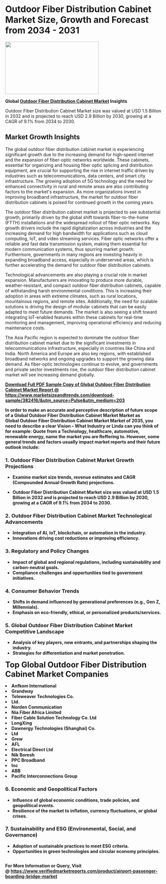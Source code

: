 <H1>Outdoor Fiber Distribution Cabinet Market Size, Growth and Forecast from 2034 - 2031</H1><img class="aligncenter size-medium wp-image-584254" src="https://thirdeyenews.in/wp-content/uploads/2034/09/Global-Market-Research-300x168.jpeg" alt="" width="300" height="168" /><p><strong>Global&nbsp;<a href="https://www.marketsizeandtrends.com/download-sample/382416/&amp;utm_source=Pulse&amp;utm_medium=203">Outdoor Fiber Distribution Cabinet Market</a> Insights</strong></p><p>Outdoor Fiber Distribution Cabinet Market size was valued at USD 1.5 Billion in 2032 and is projected to reach USD 2.9 Billion by 2030, growing at a CAGR of 9.1% from 2034 to 2030.</p><p><h2>Market Growth Insights</h2> <p>The global outdoor fiber distribution cabinet market is experiencing significant growth due to the increasing demand for high-speed internet and the expansion of fiber-optic networks worldwide. These cabinets, essential for organizing and housing fiber optic splicing and distribution equipment, are crucial for supporting the rise in internet traffic driven by industries such as telecommunications, data centers, and smart city infrastructure. The growing adoption of 5G technology and the need for enhanced connectivity in rural and remote areas are also contributing factors to the market's expansion. As more organizations invest in improving broadband infrastructure, the market for outdoor fiber distribution cabinets is poised for continued growth in the coming years.</p> <p><strong><a href="#"></a></strong></p> <p>The outdoor fiber distribution cabinet market is projected to see substantial growth, primarily driven by the global shift towards fiber-to-the-home (FTTH) installations and the widespread rollout of fiber optic networks. Key growth drivers include the rapid digitalization across industries and the increasing demand for high bandwidth for applications such as cloud computing, IoT, and video streaming services. Fiber optic networks offer a reliable and fast data transmission system, making them essential for modern communication systems, thus spurring market growth. Furthermore, governments in many regions are investing heavily in expanding broadband access, especially in underserved areas, which is further accelerating the demand for outdoor fiber distribution cabinets.</p> <p>Technological advancements are also playing a crucial role in market expansion. Manufacturers are innovating to produce more durable, weather-resistant, and compact outdoor fiber distribution cabinets, capable of withstanding harsh environmental conditions. This is increasing their adoption in areas with extreme climates, such as rural locations, mountainous regions, and remote sites. Additionally, the need for scalable solutions is driving the design of modular cabinets that can be easily adapted to meet future demands. The market is also seeing a shift toward integrating IoT-enabled features within these cabinets for real-time monitoring and management, improving operational efficiency and reducing maintenance costs.</p> <p>The Asia Pacific region is expected to dominate the outdoor fiber distribution cabinet market due to the significant investments in telecommunications infrastructure, especially in countries like China and India. North America and Europe are also key regions, with established broadband networks and ongoing upgrades to support the growing data demand. As fiber-optic technologies continue to evolve, and governments and private sector investments rise, the outdoor fiber distribution cabinet market will see increasing demand globally.</p> <p><strong><a href="#"></p><p><span class=""><strong>Download Full PDF Sample Copy of Global Outdoor Fiber Distribution Cabinet Market Report</strong> @ <a href="https://www.marketsizeandtrends.com/download-sample/382416/&amp;utm_source=Pulse&amp;utm_medium=203" target="_blank">https://www.marketsizeandtrends.com/download-sample/382416/&amp;utm_source=Pulse&amp;utm_medium=203</a></span></p><p>In order to make an accurate and perceptive description of future scope of a Global&nbsp;Outdoor Fiber Distribution Cabinet Market Market as Global&nbsp;Outdoor Fiber Distribution Cabinet Market Market of 2035, you need to describe a clear Vision &ndash; What Industry or Linda can you think of for example: Quote from a Technology, healthcare, automotive, renewable energy, name the market you are Reffering to. However, some general trends and factors usually impact market reports and their future outlook include:</p><h3>1.&nbsp;<strong>Outdoor Fiber Distribution Cabinet Market Growth Projections</strong></h3><ul><li>Examine market size trends, revenue estimates and CAGR (Compounded Annual Growth Rate) projections.</li><li><p>Outdoor Fiber Distribution Cabinet Market size was valued at USD 1.5 Billion in 2032 and is projected to reach USD 2.9 Billion by 2030, growing at a CAGR of 9.1% from 2034 to 2030.</p></li></ul><h3>2.&nbsp;<strong>Outdoor Fiber Distribution Cabinet Market Technological Advancements</strong></h3><ul><li>Integration of AI, IoT, blockchain, or automation in the industry.</li><li>Innovations driving cost reductions or improving efficiency.</li></ul><h3>3.&nbsp;<strong>Regulatory and Policy Changes</strong></h3><ul><li>Impact of global and regional regulations, including sustainability and carbon-neutral goals.</li><li>Compliance challenges and opportunities tied to government initiatives.</li></ul><h3>4.&nbsp;<strong>Consumer Behavior Trends</strong></h3><ul><li>Shifts in demand influenced by generational preferences (e.g., Gen Z, Millennials).</li><li>Emphasis on eco-friendly, ethical, or personalized products/services.</li></ul><h3>5.&nbsp;<strong>Global Outdoor Fiber Distribution Cabinet Market Competitive Landscape</strong></h3><ul><li>Analysis of key players, new entrants, and partnerships shaping the industry.</li><li>Strategies for differentiation and market penetration.</li></ul><p data-pm-slice="1 1 []"><span style="color: inherit; font-family: inherit; font-size: 25px;">Top Global Outdoor Fiber Distribution Cabinet Market Companies</span></p><div class="" data-test-id=""><p><li>Anfkom International</li><li> Grandway</li><li> Teleweaver Technologies Co.</li><li>Ltd.</li><li> Norden Communication</li><li> Nia Fiber Africa Limited</li><li> Fiber Cable Solution Technology Co. Ltd</li><li> LongXing</li><li> Dawnergy Technologies (Shanghai) Co.</li><li>Ltd</li><li> Grew</li><li> AFL</li><li> Electrical Direct Ltd</li><li> Nik Boresh</li><li> PPC Broadband</li><li> Inc</li><li> ABB</li><li> Pacific Interconnections Group</li></p></div><h3>6.&nbsp;<strong>Economic and Geopolitical Factors</strong></h3><ul><li>Influence of global economic conditions, trade policies, and geopolitical events.</li><li>Resilience of the market to inflation, currency fluctuations, or global crises.</li></ul><h3>7.&nbsp;<strong>Sustainability and ESG (Environmental, Social, and Governance)</strong></h3><ul><li>Adoption of sustainable practices to meet ESG criteria.</li><li>Opportunities in green technologies and circular economy principles.</li></ul><h2><strong style="font-size: 14px;">For More Information or Query, Visit @&nbsp;</strong><a style="background-color: #ffffff; font-size: 14px;" href="https://www.marketsizeandtrends.com/report/outdoor-fiber-distribution-cabinet-market/" target="_blank">https://www.verifiedmarketreports.com/product/airport-passenger-boarding-bridge-market</a></h2>
